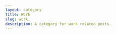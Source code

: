 ```yaml
---
layout: category
title: Work
slug: work
description: A category for work related posts.
---
```

